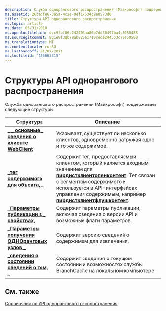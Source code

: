 ```yaml
---
description: Служба однорангового распространения (Майкрософт) поддерживает следующие структуры.
ms.assetid: 26badfe6-3a5a-4c2e-9ef1-534c2e8573d0
title: Структуры API однорангового распространения
ms.topic: article
ms.date: 05/31/2018
ms.openlocfilehash: dcc9fbf86c242406aa86b7dd30497ba4c5085488
ms.sourcegitcommit: 831e8f3db78ab820e1710cede244553c70e50500
ms.translationtype: MT
ms.contentlocale: ru-RU
ms.lasthandoff: 01/07/2021
ms.locfileid: "105663315"
---
```

# <a name="peer-distribution-api-structures"></a>Структуры API однорангового распространения

Служба однорангового распространения (Майкрософт) поддерживает следующие структуры.



| Структура                                                              | Описание                                                                                                                                                                                                                                                                              |
|------------------------------------------------------------------------|------------------------------------------------------------------------------------------------------------------------------------------------------------------------------------------------------------------------------------------------------------------------------------------|
| [**\_ \_ основные \_ сведения о клиенте WebClient**](/windows/desktop/api/peerdist/ns-peerdist-peerdist_client_basic_info)    | Указывает, существует ли несколько клиентов, одновременно загружая одно и то же содержимое.                                                                                                                                                                                             |
| [**\_тег содержимого для объекта, \_**](/windows/win32/api/peerdist/ns-peerdist-peerdist_content_tag)                 | Содержит тег, предоставляемый клиентом, который является входным значением для [**пирдистклиентопенконтент**](/windows/desktop/api/PeerDist/nf-peerdist-peerdistclientopencontent). Тег связан с сегментом содержимого и используется в API-интерфейсах управления содержимым, например [**пирдистклиентфлушконтент**](/windows/desktop/api/PeerDist/nf-peerdist-peerdistclientflushcontent). |
| [**\_Параметры публикации в \_ свойствах,**](/windows/desktop/api/peerdist/ns-peerdist-peerdist_publication_options) | Содержит параметры публикации, включая сведения о версии API и возможные флаги параметров.                                                                                                                                                                                           |
| [**\_Параметры получения ОДНОранговых узлов \_**](/windows/desktop/api/peerdist/ns-peerdist-peerdist_retrieval_options)         | Содержит версию сведений о содержимом для извлечения.                                                                                                                                                                                                                                 |
| [**\_сведения о состоянии сведений о том, \_**](/windows/desktop/api/peerdist/ns-peerdist-peerdist_status_info)                 | Содержит сведения о текущем состоянии и возможностях службы BranchCache на локальном компьютере.                                                                                                                                                                         |



 

## <a name="related-topics"></a>См. также

<dl> <dt>

[Справочник по API однорангового распространения](peer-distribution-api-reference.md)
</dt> </dl>

 

 




